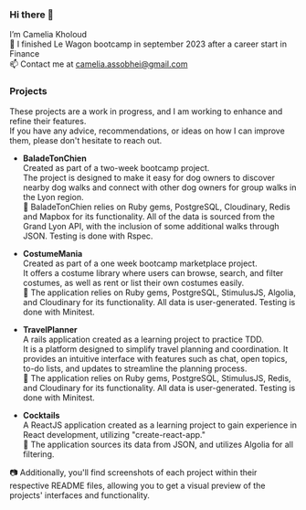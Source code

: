 ### Hi there 👋

I’m Camelia Kholoud <br />
🚀 I finished Le Wagon bootcamp in september 2023 after a career start in Finance <br />
📫 Contact me at camelia.assobhei@gmail.com <br />

### Projects 
These projects are a work in progress, and I am working to enhance and refine their features.  <br />
If you have any advice, recommendations, or ideas on how I can improve them, please don't hesitate to reach out. 

- **BaladeTonChien** <br />
  Created as part of a two-week bootcamp project.<br />
  The project is designed to make it easy for dog owners to discover nearby dog walks and connect with other dog owners for group walks in the Lyon region.<br />
  📌 BaladeTonChien relies on Ruby gems, PostgreSQL, Cloudinary, Redis and Mapbox for its functionality. All of the data is sourced from the Grand Lyon API, with the inclusion of some additional walks through JSON. Testing is done with Rspec.
  
- **CostumeMania** <br />
  Created as part of a one week bootcamp marketplace project.<br />
  It offers a costume library where users can browse, search, and filter costumes, as well as rent or list their own costumes easily. <br />
  📌 The application relies on Ruby gems, PostgreSQL, StimulusJS, Algolia, and Cloudinary for its functionality. All data is user-generated. Testing is done with Minitest.

- **TravelPlanner** <br />
  A rails application created as a learning project to practice TDD.<br />
  It is a platform designed to simplify travel planning and coordination. It provides an intuitive interface  with features such as chat, open topics, to-do lists, and updates to streamline the planning process. <br />
  📌 The application relies on Ruby gems, PostgreSQL, StimulusJS, Redis, and Cloudinary for its functionality. All data is user-generated. Testing is done with Minitest.

- **Cocktails** <br />
   A ReactJS application created as a learning project to gain experience in React development, utilizing "create-react-app." <br />
   📌 The application sources its data from JSON, and utilizes Algolia for all filtering.


📷 Additionally, you'll find screenshots of each project within their respective README files, allowing you to get a visual preview of the projects' interfaces and functionality.
